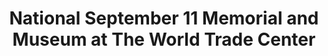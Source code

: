 ---
layout: repo
title: "National September 11 Memorial and Museum at The World Trade Center"
id: 21351
permalink: repos/21351/
---